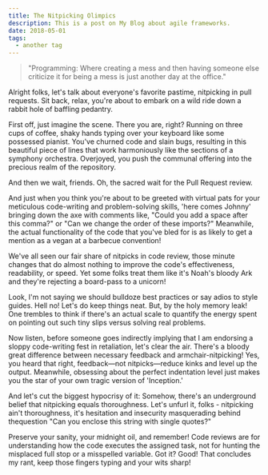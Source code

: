 ```yaml
---
title: The Nitpicking Olimpics
description: This is a post on My Blog about agile frameworks.
date: 2018-05-01
tags:
  - another tag
---
```


> "Programming: Where creating a mess and then having someone else criticize it for being a mess is just another day at the office."

Alright folks, let's talk about everyone's favorite pastime, nitpicking in pull requests. Sit back, relax, you're about to embark on a wild ride down a rabbit hole of baffling pedantry.

First off, just imagine the scene. There you are, right? Running on three cups of coffee, shaky hands typing over your keyboard like some possessed pianist. You've churned code and slain bugs, resulting in this beautiful piece of lines that work harmoniously like the sections of a symphony orchestra. Overjoyed, you push the communal offering into the precious realm of the repository.

And then we wait, friends. Oh, the sacred wait for the Pull Request review.

And just when you think you're about to be greeted with virtual pats for your meticulous code-writing and problem-solving skills, 'here comes Johnny' bringing down the axe with comments like, "Could you add a space after this comma?" or "Can we change the order of these imports?" Meanwhile, the actual functionality of the code that you've bled for is as likely to get a mention as a vegan at a barbecue convention!

We've all seen our fair share of nitpicks in code review, those minute changes that do almost nothing to improve the code's effectiveness, readability, or speed. Yet some folks treat them like it's Noah's bloody Ark and they're rejecting a board-pass to a unicorn!

Look, I'm not saying we should bulldoze best practices or say adios to style guides. Hell no! Let's do keep things neat. But, by the holy memory leak! One trembles to think if there's an actual scale to quantify the energy spent on pointing out such tiny slips versus solving real problems.

Now listen, before someone goes indirectly implying that I am endorsing a sloppy code-writing fest in retaliation, let's clear the air. There's a bloody great difference between necessary feedback and armchair-nitpicking! Yes, you heard that right, feedback—not nitpicks—reduce kinks and level up the output. Meanwhile, obsessing about the perfect indentation level just makes you the star of your own tragic version of 'Inception.'

And let's cut the biggest hypocrisy of it: Somehow, there's an underground belief that nitpicking equals thoroughness. Let's unfurl it, folks - nitpicking ain't thoroughness, it's hesitation and insecurity masquerading behind thequestion "Can you enclose this string with single quotes?"

Preserve your sanity, your midnight oil, and remember! Code reviews are for understanding how the code executes the assigned task, not for hunting the misplaced full stop or a misspelled variable. Got it? Good! That concludes my rant, keep those fingers typing and your wits sharp!
